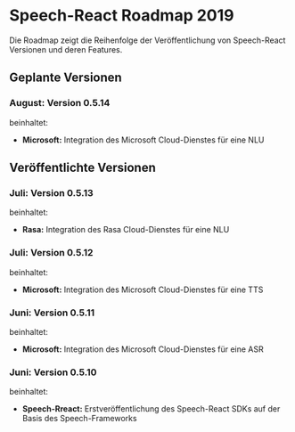 # Speech-React Roadmap 2019

Die Roadmap zeigt die Reihenfolge der Veröffentlichung von Speech-React Versionen und deren Features.


## Geplante Versionen


### August: Version 0.5.14

beinhaltet:

* **Microsoft:** Integration des Microsoft Cloud-Dienstes für eine NLU


## Veröffentlichte Versionen


### Juli: Version 0.5.13

beinhaltet:

* **Rasa:** Integration des Rasa Cloud-Dienstes für eine NLU


### Juli: Version 0.5.12

beinhaltet:

* **Microsoft:** Integration des Microsoft Cloud-Dienstes für eine TTS


### Juni: Version 0.5.11

beinhaltet:

* **Microsoft:** Integration des Microsoft Cloud-Dienstes für eine ASR


### Juni: Version 0.5.10

beinhaltet:

* **Speech-Rreact:** Erstveröffentlichung des Speech-React SDKs auf der Basis des Speech-Frameworks


